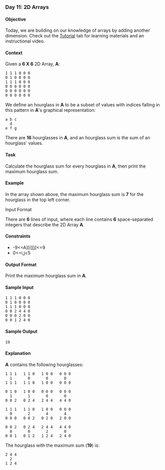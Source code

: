 ### Day 11: 2D Arrays
#### Objective
Today, we are building on our knowledge of arrays by adding another dimension. Check out the [Tutorial](https://www.hackerrank.com/challenges/30-2d-arrays/tutorial) tab for learning materials and an instructional video.

#### Context
Given a **6 X 6** 2D Array, **A**:

	1 1 1 0 0 0
	0 1 0 0 0 0
	1 1 1 0 0 0
	0 0 0 0 0 0
	0 0 0 0 0 0
	0 0 0 0 0 0
We define an hourglass in **A** to be a subset of values with indices falling in this pattern in **A**'s graphical representation:

	a b c
 	  d
	e f g
There are **16** hourglasses in **A**, and an hourglass sum is the sum of an hourglass' values.

#### Task
Calculate the hourglass sum for every hourglass in **A**, then print the maximum hourglass sum.

#### Example

In the array shown above, the maximum hourglass sum is **7** for the hourglass in the top left corner.

Input Format

There are **6** lines of input, where each line contains **6** space-separated integers that describe the 2D Array **A**.

#### Constraints
* -9<=A]\[i]\[j]<=9
* 0<=i,j<5
#### Output Format

Print the maximum hourglass sum in **A**.

#### Sample Input

	1 1 1 0 0 0
	0 1 0 0 0 0
	1 1 1 0 0 0
	0 0 2 4 4 0
	0 0 0 2 0 0
	0 0 1 2 4 0
#### Sample Output

	19
	
#### Explanation

**A** contains the following hourglasses:

	1 1 1   1 1 0   1 0 0   0 0 0
	  1       0       0       0
	1 1 1   1 1 0   1 0 0   0 0 0

	0 1 0   1 0 0   0 0 0   0 0 0
 	  1       1       0       0
	0 0 2   0 2 4   2 4 4   4 4 0

	1 1 1   1 1 0   1 0 0   0 0 0
	  0       2       4       4
	0 0 0   0 0 2   0 2 0   2 0 0

	0 0 2   0 2 4   2 4 4   4 4 0
	  0       0       2       0
	0 0 1   0 1 2   1 2 4   2 4 0
The hourglass with the maximum sum (**19**) is:

	2 4 4
 	  2
	1 2 4
